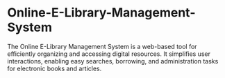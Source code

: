 # Online-E-Library-Management-System
The Online E-Library Management System is a web-based tool for efficiently organizing and accessing digital resources. It simplifies user interactions, enabling easy searches, borrowing, and administration tasks for electronic books and articles.
